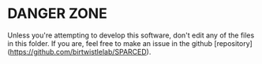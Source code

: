 # DANGER ZONE

Unless you're attempting to develop this software, don't edit any of the files in this folder. If you are, feel free to make an issue in the github [repository] (https://github.com/birtwistlelab/SPARCED).